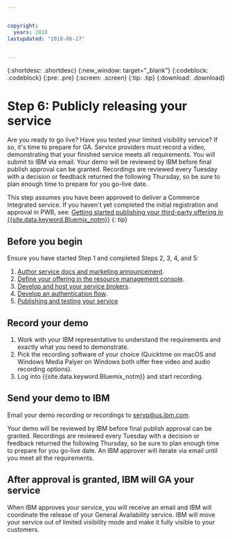 ```yaml
---


copyright:
  years: 2018
lastupdated: "2018-06-27"


---
```


{:shortdesc: .shortdesc}
{:new_window: target="_blank"}
{:codeblock: .codeblock}
{:pre: .pre}
{:screen: .screen}
{:tip: .tip}
{:download: .download}

# Step 6: Publicly releasing your service

Are you ready to go live? Have you tested your limited visibility service? If so, it's time to prepare for GA. Service providers must record a video, demonstrating that your finished service meets all requirements. You will submit to IBM via email. Your demo will be reviewed by IBM before final publish approval can be granted. Recordings are reviewed every Tuesday with a decision or feedback returned the following Thursday, so be sure to plan enough time to prepare for you go-live date.

This step assumes you have been approved to deliver a Commerce Integrated service. If you haven't yet completed the initial registration and approval in PWB, see: [Getting started publishing your third-party offering in {{site.data.keyword.Bluemix_notm}}](/docs/third-party/index.html)
{: tip}

## Before you begin

Ensure you have started Step 1 and completed Steps 2, 3, 4, and 5:
1. [Author service docs and marketing announcement](/docs/third-party/cis1-docs-marketing.html).
2. [Define your offering in the resource management console](/docs/third-party/cis2-rmc-define.html).
3. [Develop and host your service brokers](/docs/third-party/cis3-broker.html).
3. [Develop an authentication flow](/docs/third-party/cis5-iam.html).
3. [Publishing and testing your service](/docs/third-party/cis4-rmc-publish.html)


## Record your demo

1. Work with your IBM representative to understand the requirements and exactly what you need to demonstrate.
1. Pick the recording software of your choice (Quicktime on macOS and Windows Media Palyer on Windows both offer free video and audio recording options).
2. Log into {{site.data.keyword.Bluemix_notm}} and start recording.

## Send your demo to IBM

Email your demo recording or recordings to servp@us.ibm.com.

Your demo will be reviewed by IBM before final publish approval can be granted. Recordings are reviewed every Tuesday with a decision or feedback returned the following Thursday, so be sure to plan enough time to prepare for you go-live date. An IBM approver will iterate via email until you meet all the requirements.

## After approval is granted, IBM will GA your service

When IBM approves your service, you will receive an email and IBM will coordinate the release of your General Availability service. IBM will move your service out of limited visibility mode and make it fully visible to your customers.


